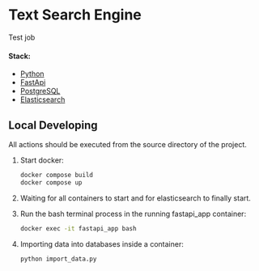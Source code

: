 # Text Search Engine

Test job

#### Stack:

- [Python](https://www.python.org/downloads/)
- [FastApi](https://fastapi.tiangolo.com/)
- [PostgreSQL](https://www.postgresql.org/)
- [Elasticsearch](https://www.elastic.co/)

## Local Developing

All actions should be executed from the source directory of the project.

1. Start docker:
   ```bash
   docker compose build
   docker compose up
   ```

2. Waiting for all containers to start and for elasticsearch to finally start.
3. Run the bash terminal process in the running fastapi_app container:
   ```bash
   docker exec -it fastapi_app bash
   ```
4. Importing data into databases inside a container:
   ```bash
   python import_data.py
   ```